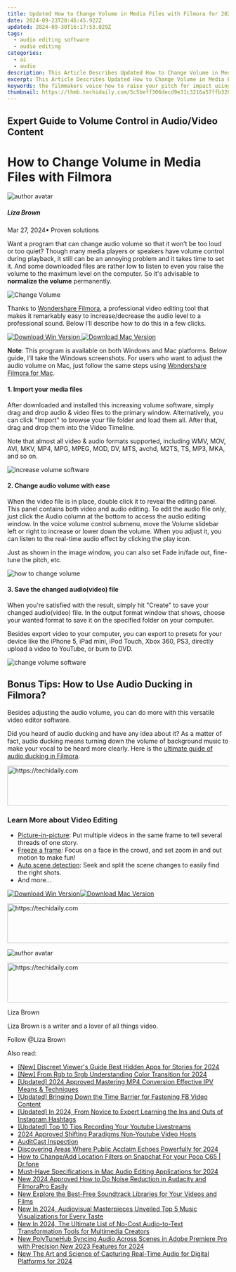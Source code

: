 ```yaml
---
title: Updated How to Change Volume in Media Files with Filmora for 2024
date: 2024-09-23T20:46:45.922Z
updated: 2024-09-30T16:17:53.029Z
tags: 
  - audio editing software
  - audio editing
categories: 
  - ai
  - audio
description: This Article Describes Updated How to Change Volume in Media Files with Filmora for 2024
excerpt: This Article Describes Updated How to Change Volume in Media Files with Filmora for 2024
keywords: the filmmakers voice how to raise your pitch for impact using filmora,how to increase volume of the media files,the art of low pitched audio transforming your voice in filmora 2023,how to change volume in media files with filmora,audio palette for videos curating and fine tuning melodies in filmora,crafting a commanding presence in audio media with filmoras filters,how to video voice editing with filmora
thumbnail: https://thmb.techidaily.com/5c5beff306decd9e31c3216a57ffb320c5012e1719fd0426ca459ec8dc06e9a5.jpg
---
```


## Expert Guide to Volume Control in Audio/Video Content

# How to Change Volume in Media Files with Filmora

![author avatar](https://lh5.googleusercontent.com/-AIMmjowaFs4/AAAAAAAAAAI/AAAAAAAAABc/Y5UmwDaI7HU/s250-c-k/photo.jpg)

##### Liza Brown

 Mar 27, 2024• Proven solutions

Want a program that can change audio volume so that it won’t be too loud or too quiet? Though many media players or speakers have volume control during playback, it still can be an annoying problem and it takes time to set it. And some downloaded files are rather low to listen to even you raise the volume to the maximum level on the computer. So it's advisable to **normalize the volume** permanently.

![Change Volume](https://images.wondershare.com/filmora/article-images/change-volume.jpg)

Thanks to [Wondershare Filmora](https://tools.techidaily.com/wondershare/filmora/download/), a professional video editing tool that makes it remarkably easy to increase/decrease the audio level to a professional sound. Below I’ll describe how to do this in a few clicks.

[![Download Win Version](https://images.wondershare.com/filmora/guide/download-btn-win.jpg) ](https://tools.techidaily.com/wondershare/filmora/download/) [![Download Mac Version](https://images.wondershare.com/filmora/guide/download-btn-mac.jpg) ](https://tools.techidaily.com/wondershare/filmora/download/)

**Note**: This program is available on both Windows and Mac platforms. Below guide, I’ll take the Windows screenshots. For users who want to adjust the audio volume on Mac, just follow the same steps using [Wondershare Filmora for Mac](https://tools.techidaily.com/wondershare/filmora/download/).

#### 1\. Import your media files

After downloaded and installed this increasing volume software, simply drag and drop audio & video files to the primary window. Alternatively, you can click "Import" to browse your file folder and load them all. After that, drag and drop them into the Video Timeline.

Note that almost all video & audio formats supported, including WMV, MOV, AVI, MKV, MP4, MPG, MPEG, MOD, DV, MTS, avchd, M2TS, TS, MP3, MKA, and so on.

![increase volume software](https://images.wondershare.com/images/multimedia/video-editor/video-editor-main-interface.jpg)

#### 2\. Change audio volume with ease

When the video file is in place, double click it to reveal the editing panel. This panel contains both video and audio editing. To edit the audio file only, just click the Audio column at the bottom to access the audio editing window. In the voice volume control submenu, move the Volume slidebar left or right to increase or lower down the volume. When you adjust it, you can listen to the real-time audio effect by clicking the play icon.

Just as shown in the image window, you can also set Fade in/fade out, fine-tune the pitch, etc.

![how to change volume](https://images.wondershare.com/images/multimedia/video-editor/change-volume.jpg)

#### 3\. Save the changed audio(video) file

When you're satisfied with the result, simply hit "Create" to save your changed audio(video) file. In the output format window that shows, choose your wanted format to save it on the specified folder on your computer.

Besides export video to your computer, you can export to presets for your device like the iPhone 5, iPad mini, iPod Touch, Xbox 360, PS3, directly upload a video to YouTube, or burn to DVD.

![change volume software](https://images.wondershare.com/images/multimedia/video-editor/apple-device.jpg)

## Bonus Tips: How to Use Audio Ducking in Filmora?

Besides adjusting the audio volume, you can do more with this versatile video editor software.

Did you heard of audio ducking and have any idea about it? As a matter of fact, audio ducking means turning down the volume of background music to make your vocal to be heard more clearly. Here is the [ultimate guide of audio ducking in Filmora](https://tools.techidaily.com/wondershare/filmora/download/).

<!-- affiliate ads begin -->
<a href="https://appsumo.8odi.net/c/5597632/2094479/7443" target="_top" id="2094479">
  <img src="//a.impactradius-go.com/display-ad/7443-2094479" border="0" alt="https://techidaily.com" width="728" height="90"/>
</a>
<img height="0" width="0" src="https://appsumo.8odi.net/i/5597632/2094479/7443" style="position:absolute;visibility:hidden;" border="0" />
<!-- affiliate ads end -->

### Learn More about Video Editing

* [Picture-in-picture](https://tools.techidaily.com/wondershare/filmora/download/): Put multiple videos in the same frame to tell several threads of one story.
* [Freeze a frame](https://tools.techidaily.com/wondershare/filmora/download/): Focus on a face in the crowd, and set zoom in and out motion to make fun!
* [Auto scene detection](https://tools.techidaily.com/wondershare/filmora/download/): Seek and split the scene changes to easily find the right shots.
* And more...

[![Download Win Version](https://images.wondershare.com/filmora/guide/download-btn-win.jpg)](https://tools.techidaily.com/wondershare/filmora/download/)[![Download Mac Version](https://images.wondershare.com/filmora/guide/download-btn-mac.jpg)](https://tools.techidaily.com/wondershare/filmora/download/)

<!-- affiliate ads begin -->
<a href="https://appsumo.8odi.net/c/5597632/2087484/7443" target="_top" id="2087484">
  <img src="//a.impactradius-go.com/display-ad/7443-2087484" border="0" alt="https://techidaily.com" width="728" height="90"/>
</a>
<img height="0" width="0" src="https://appsumo.8odi.net/i/5597632/2087484/7443" style="position:absolute;visibility:hidden;" border="0" />
<!-- affiliate ads end -->

![author avatar](https://lh5.googleusercontent.com/-AIMmjowaFs4/AAAAAAAAAAI/AAAAAAAAABc/Y5UmwDaI7HU/s250-c-k/photo.jpg)

<!-- affiliate ads begin -->
<a href="https://ephamedtechinc.pxf.io/c/5597632/2137225/26400" target="_top" id="2137225">
  <img src="//a.impactradius-go.com/display-ad/26400-2137225" border="0" alt="https://techidaily.com" width="728" height="90"/>
</a>
<img height="0" width="0" src="https://ephamedtechinc.pxf.io/i/5597632/2137225/26400" style="position:absolute;visibility:hidden;" border="0" />
<!-- affiliate ads end -->

Liza Brown

Liza Brown is a writer and a lover of all things video.

Follow @Liza Brown

<ins class="adsbygoogle"
      style="display:block"
      data-ad-client="ca-pub-7571918770474297"
      data-ad-slot="8358498916"
      data-ad-format="auto"
      data-full-width-responsive="true"></ins>

<span class="atpl-alsoreadstyle">Also read:</span>
<div><ul>
<li><a href="https://instagram-video-recordings.techidaily.com/new-discreet-viewers-guide-best-hidden-apps-for-stories-for-2024/"><u>[New] Discreet Viewer's Guide Best Hidden Apps for Stories for 2024</u></a></li>
<li><a href="https://article-tips.techidaily.com/new-from-rgb-to-srgb-understanding-color-transition-for-2024/"><u>[New] From Rgb to Srgb Understanding Color Transition for 2024</u></a></li>
<li><a href="https://instagram-video-recordings.techidaily.com/updated-2024-approved-mastering-mp4-conversion-effective-ipv-means-and-techniques/"><u>[Updated] 2024 Approved Mastering MP4 Conversion Effective IPV Means & Techniques</u></a></li>
<li><a href="https://extra-resources.techidaily.com/updated-bringing-down-the-time-barrier-for-fastening-fb-video-content/"><u>[Updated] Bringing Down the Time Barrier for Fastening FB Video Content</u></a></li>
<li><a href="https://instagram-video-files.techidaily.com/updated-in-2024-from-novice-to-expert-learning-the-ins-and-outs-of-instagram-hashtags/"><u>[Updated] In 2024, From Novice to Expert Learning the Ins and Outs of Instagram Hashtags</u></a></li>
<li><a href="https://visual-screen-recording.techidaily.com/updated-top-10-tips-recording-your-youtube-livestreams/"><u>[Updated] Top 10 Tips Recording Your Youtube Livestreams</u></a></li>
<li><a href="https://youtube-stream.techidaily.com/2024-approved-shifting-paradigms-non-youtube-video-hosts/"><u>2024 Approved Shifting Paradigms Non-Youtube Video Hosts</u></a></li>
<li><a href="https://screen-sharing-recording.techidaily.com/auditcast-inspection/"><u>AuditCast Inspection</u></a></li>
<li><a href="https://sound-tweaking.techidaily.com/discovering-areas-where-public-acclaim-echoes-powerfully-for-2024/"><u>Discovering Areas Where Public Acclaim Echoes Powerfully for 2024</u></a></li>
<li><a href="https://location-social.techidaily.com/how-to-changeadd-location-filters-on-snapchat-for-your-poco-c65-drfone-by-drfone-virtual-android/"><u>How to Change/Add Location Filters on Snapchat For your Poco C65 | Dr.fone</u></a></li>
<li><a href="https://sound-tweaking.techidaily.com/must-have-specifications-in-mac-audio-editing-applications-for-2024/"><u>Must-Have Specifications in Mac Audio Editing Applications for 2024</u></a></li>
<li><a href="https://sound-tweaking.techidaily.com/new-2024-approved-how-to-do-noise-reduction-in-audacity-and-filmorapro-easily/"><u>New 2024 Approved How to Do Noise Reduction in Audacity and FilmoraPro Easily</u></a></li>
<li><a href="https://sound-tweaking.techidaily.com/new-explore-the-best-free-soundtrack-libraries-for-your-videos-and-films/"><u>New Explore the Best-Free Soundtrack Libraries for Your Videos and Films</u></a></li>
<li><a href="https://sound-tweaking.techidaily.com/new-in-2024-audiovisual-masterpieces-unveiled-top-5-music-visualizations-for-every-taste/"><u>New In 2024, Audiovisual Masterpieces Unveiled Top 5 Music Visualizations for Every Taste</u></a></li>
<li><a href="https://sound-tweaking.techidaily.com/new-in-2024-the-ultimate-list-of-no-cost-audio-to-text-transformation-tools-for-multimedia-creators/"><u>New In 2024, The Ultimate List of No-Cost Audio-to-Text Transformation Tools for Multimedia Creators</u></a></li>
<li><a href="https://sound-tweaking.techidaily.com/new-polytunehub-syncing-audio-across-scenes-in-adobe-premiere-pro-with-precision-new-2023-features-for-2024/"><u>New PolyTuneHub Syncing Audio Across Scenes in Adobe Premiere Pro with Precision New 2023 Features for 2024</u></a></li>
<li><a href="https://sound-tweaking.techidaily.com/new-the-art-and-science-of-capturing-real-time-audio-for-digital-platforms-for-2024/"><u>New The Art and Science of Capturing Real-Time Audio for Digital Platforms for 2024</u></a></li>
</ul></div>

